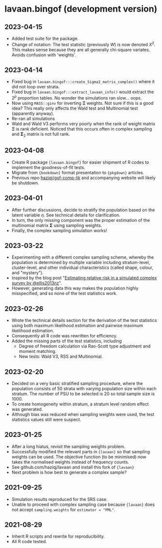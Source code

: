 # lavaan.bingof (development version)

## 2023-04-15

- Added test suite for the package.
- Change of notation: The test statistic (previously $W$) is now denoted $X^2$. This makes sense because they are all generally chi-square variates. Avoids confusion with 'weights'.

## 2023-04-14

- Fixed bug in `lavaan.bingof:::create_Sigma2_matrix_complex()` where it did not loop over strata.
- Fixed bug in `lavaan.bingof:::extract_lavaan_info()` would extract the $2^p$ proportion tables. No wonder the simulations ran slow... oops.
- Now using `MASS::ginv` for inverting $\boldsymbol \Xi$ weights. Not sure if this is a good idea? This really only affects the Wald test and Multinomial test (apparently anyway).
- Re-ran all simulations 
- Wald and Wald V3 performs very poorly when the rank of weight matrix $\boldsymbol\Xi$ is rank deficient. Noticed that this occurs often in complex sampling and $\boldsymbol\Sigma_2$ matrix is not full rank. 

## 2023-04-08

- Create R package `{lavaan.bingof}` for easier shipment of R codes to implement the goodness-of-fit tests.
- Migrate from `{bookdown}` format presentation to `{pkgdown}` articles. 
- Previous repo [haziqj/gof-comp-lik](https://github.com/haziqj/gof-comp-lik/) and accompanying website will likely be shutdown.
 
## 2023-04-01

- After further discussions, decide to stratify the population based on the latent variable $\eta$. See technical details for clarification.
- In turn, the only missing component was the proper estimation of the multinomial matrix $\boldsymbol\Sigma$ using sampling weights.
- Finally, the complex sampling simulation works!

## 2023-03-22

- Experimenting with a different complex sampling scheme, whereby the population is determined by multiple variable including stratum-level, cluster-level, and other individual characteristics (called shape, colour, and "mystery").
- Inspired by the blog post "[Estimating relative risk in a simulated complex survey by @ellis2013nz](https://www.r-bloggers.com/2018/08/estimating-relative-risk-in-a-simulated-complex-survey-by-ellis2013nz/)".
- However, generating data this way makes the population highly misspecified, and so none of the test statistics work.

## 2023-02-26

- Wrote the technical details section for the derivation of the test statistics using both maximum likelihood estimation and pairwise maximum likelihood estimation.
- Consequently all R code was rewritten for efficiency.
- Added the missing parts of the test statistics, including
	- Degree of freedom calculation via Rao-Scott type adjustment and moment matching.
	- New tests: Wald V3, RSS and Multinomial.

## 2023-02-20

- Decided on a very basic stratified sampling procedure, where the population consists of 50 strata with varying population size within each stratum. The number of PSU to be selected is 20 so total sample size is 1000.
- To create homogeneity within stratum, a stratum level random effect was generated.
- Although bias was reduced when sampling weights were used, the test statistics values still were suspect.

## 2023-01-25

- After a long hiatus, revisit the sampling weights problem.
- Successfully modified the relevant parts in `{lavaan}` so that sampling weights can be used. The objective function (to be minimised) now takes the normalised weights instead of frequency counts.
- See github.com/haziqj/lavaan and install this fork of `{lavaan}`
- Next problem is how best to generate a complex sample?

## 2021-09-25

- Simulation results reproduced for the SRS case.
- Unable to proceed with complex sampling case because `{lavaan}` does not accept `sampling.weights` for `estimator = "PML"`.

## 2021-08-29

- Inherit R scripts and rewrite for reproducibility.
- All R code tested.

